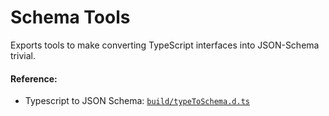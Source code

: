 # Schema Tools

Exports tools to make converting TypeScript interfaces into JSON-Schema trivial.

#### Reference:
- Typescript to JSON Schema: [`build/typeToSchema.d.ts`](build/typeToSchema.d.ts)
